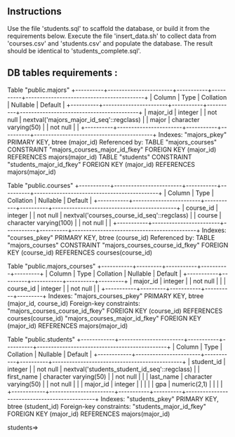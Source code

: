 ## Instructions


Use the file 'students.sql' to scaffold the database, or build it from the requirements below. 
Execute the file 'insert_data.sh' to collect data from 'courses.csv' and 'students.csv' and populate the database. 
The result should be identical to 'students_complete.sql'.



## DB tables requirements : 


Table "public.majors"
+----------+-----------------------+-----------+----------+------------------------------------------+
|  Column  |         Type          | Collation | Nullable |                 Default                  |
+----------+-----------------------+-----------+----------+------------------------------------------+
| major_id | integer               |           | not null | nextval('majors_major_id_seq'::regclass) |
| major    | character varying(50) |           | not null |                                          |
+----------+-----------------------+-----------+----------+------------------------------------------+
Indexes:
    "majors_pkey" PRIMARY KEY, btree (major_id)
Referenced by:
    TABLE "majors_courses" CONSTRAINT "majors_courses_major_id_fkey" FOREIGN KEY (major_id) REFERENCES majors(major_id)
    TABLE "students" CONSTRAINT "students_major_id_fkey" FOREIGN KEY (major_id) REFERENCES majors(major_id)


Table "public.courses"
+-----------+------------------------+-----------+----------+--------------------------------------------+
|  Column   |          Type          | Collation | Nullable |                  Default                   |
+-----------+------------------------+-----------+----------+--------------------------------------------+
| course_id | integer                |           | not null | nextval('courses_course_id_seq'::regclass) |
| course    | character varying(100) |           | not null |                                            |
+-----------+------------------------+-----------+----------+--------------------------------------------+
Indexes:
    "courses_pkey" PRIMARY KEY, btree (course_id)
Referenced by:
    TABLE "majors_courses" CONSTRAINT "majors_courses_course_id_fkey" FOREIGN KEY (course_id) REFERENCES courses(course_id)


Table "public.majors_courses"
+-----------+---------+-----------+----------+---------+
|  Column   |  Type   | Collation | Nullable | Default |
+-----------+---------+-----------+----------+---------+
| major_id  | integer |           | not null |         |
| course_id | integer |           | not null |         |
+-----------+---------+-----------+----------+---------+
Indexes:
    "majors_courses_pkey" PRIMARY KEY, btree (major_id, course_id)
Foreign-key constraints:
    "majors_courses_course_id_fkey" FOREIGN KEY (course_id) REFERENCES courses(course_id)
    "majors_courses_major_id_fkey" FOREIGN KEY (major_id) REFERENCES majors(major_id)


Table "public.students"
+------------+-----------------------+-----------+----------+----------------------------------------------+
|   Column   |         Type          | Collation | Nullable |                   Default                    |
+------------+-----------------------+-----------+----------+----------------------------------------------+
| student_id | integer               |           | not null | nextval('students_student_id_seq'::regclass) |
| first_name | character varying(50) |           | not null |                                              |
| last_name  | character varying(50) |           | not null |                                              |
| major_id   | integer               |           |          |                                              |
| gpa        | numeric(2,1)          |           |          |                                              |
+------------+-----------------------+-----------+----------+----------------------------------------------+
Indexes:
    "students_pkey" PRIMARY KEY, btree (student_id)
Foreign-key constraints:
    "students_major_id_fkey" FOREIGN KEY (major_id) REFERENCES majors(major_id)

students=> 